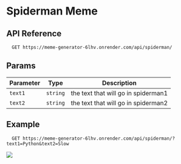 # Spiderman Meme

## API Reference

```http
  GET https://meme-generator-6lhv.onrender.com/api/spiderman/
```

## Params

|Parameter|Type|Description|
|---|---|---|
|`text1`|`string`|the text that will go in spiderman1|
|`text2`|`string`|the text that will go in spiderman2|

## Example
```http
  GET https://meme-generator-6lhv.onrender.com/api/spiderman/?text1=Python&text2=Slow
```
![](https://meme-generator-6lhv.onrender.com/api/spiderman/?text1=Python&text2=Slow)
